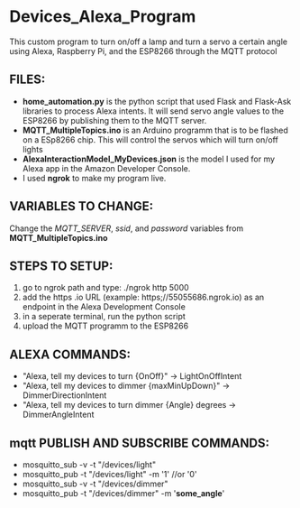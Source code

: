 # Devices_Alexa_Program
This custom program to turn on/off a lamp and turn a servo a certain angle using Alexa, Raspberry Pi, and the ESP8266 through the MQTT protocol 

## FILES: ##
* **home_automation.py** is the python script that used Flask and Flask-Ask libraries to process Alexa intents. It will send servo angle values to the ESP8266 by publishing them to the MQTT server.
* **MQTT_MultipleTopics.ino** is an Arduino programm that is to be flashed on a ESp8266 chip. This will control the servos which will turn on/off lights
* **AlexaInteractionModel_MyDevices.json** is the model I used for my Alexa app in the Amazon Developer Console.
* I used **ngrok** to make my program live. 


## VARIABLES TO CHANGE: ##
Change the *MQTT_SERVER*, *ssid*, and *password* variables from **MQTT_MultipleTopics.ino**

## STEPS TO SETUP: ##
1) go to ngrok path and type: ./ngrok http 5000
2) add the https .io URL (example: https;//55055686.ngrok.io) as an endpoint in the Alexa Development Console 
3) in a seperate terminal, run the python script
4) upload the MQTT programm to the ESP8266

## ALEXA COMMANDS: ##

* "Alexa, tell my devices to turn {OnOff}" -> LightOnOffIntent
* "Alexa, tell my devices to dimmer {maxMinUpDown}" -> DimmerDirectionIntent
* "Alexa, tell my devices to turn dimmer {Angle} degrees -> DimmerAngleIntent

## mqtt PUBLISH AND SUBSCRIBE COMMANDS: ##
* mosquitto_sub -v -t "/devices/light"
* mosquitto_pub -t "/devices/light" -m '1' //or '0'
* mosquitto_sub -v -t "/devices/dimmer"
* mosquitto_pub -t "/devices/dimmer" -m '__some_angle__'

